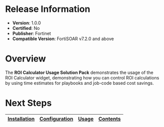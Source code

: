 # Release Information

* **Version**:  1.0.0
* **Certified**: No
* **Publisher**: Fortinet
* **Compatible Version**: FortiSOAR v7.2.0 and above

# Overview

The **ROI Calculator Usage Solution Pack** demonstrates the usage of the ROI Calculator widget, demonstrating how you can control ROI calculations by using time estimates for playbooks and job-code based cost savings.

# Next Steps

| [Installation](https://github.com/fortinet-fortisoar/solution-pack-roi-calculator-usage/blob/release/1.0.1/docs/setup.md#installation) | [Configuration](https://github.com/fortinet-fortisoar/solution-pack-roi-calculator-usage/blob/release/1.0.1/docs/setup.md#configuration) | [Usage](https://github.com/fortinet-fortisoar/solution-pack-roi-calculator-usage/blob/release/1.0.1/docs/usage.md) | [Contents](https://github.com/fortinet-fortisoar/solution-pack-roi-calculator-usage/blob/release/1.0.1/docs/contents.md) |
|--------------------------------------------|----------------------------------------------|------------------------|------------------------------|
